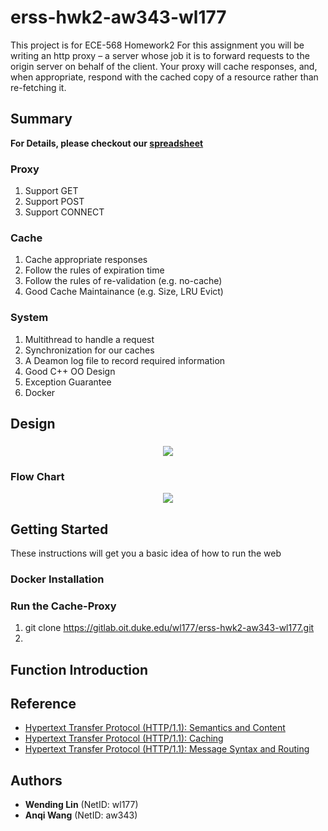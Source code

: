 # erss-hwk2-aw343-wl177

This project is for ECE-568 Homework2
For this assignment you will be writing an http proxy – a server whose job it is to forward requests to the origin server on behalf of the client. Your proxy will cache responses, and, when
appropriate, respond with the cached copy of a resource rather than re-fetching it. 

## Summary

**For Details, please checkout our [spreadsheet]()**

### Proxy
1. Support GET
2. Support POST
3. Support CONNECT

### Cache
1. Cache appropriate responses
2. Follow the rules of expiration time
3. Follow the rules of re-validation (e.g. no-cache)
4. Good Cache Maintainance (e.g. Size, LRU Evict)

### System 
1. Multithread to handle a request
2. Synchronization for our caches
3. A Deamon log file to record required information
4. Good C++ OO Design
5. Exception Guarantee
6. Docker

## Design

###
<div align=center><img  src="pic/er.png"/></div>

### Flow Chart
<div align=center><img  src="pic/flowchart.png"/></div>

## Getting Started
These instructions will get you a basic idea of how to run the web

### Docker Installation


### Run the Cache-Proxy
1. git clone https://gitlab.oit.duke.edu/wl177/erss-hwk2-aw343-wl177.git
2. 



## Function Introduction




## Reference

* [Hypertext Transfer Protocol (HTTP/1.1): Semantics and Content](https://tools.ietf.org/html/rfc7231)
* [Hypertext Transfer Protocol (HTTP/1.1): Caching](https://tools.ietf.org/html/rfc7234) 
* [Hypertext Transfer Protocol (HTTP/1.1): Message Syntax and Routing](https://tools.ietf.org/html/rfc7230) 

## Authors

* **Wending Lin** (NetID: wl177)
* **Anqi Wang** (NetID: aw343)